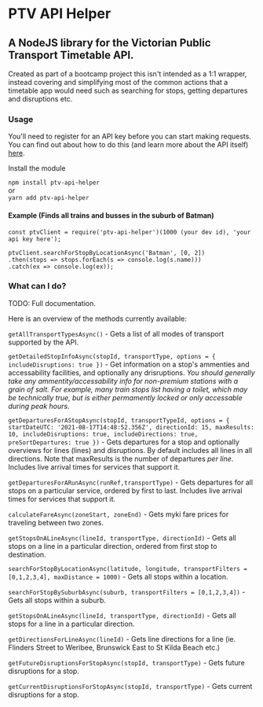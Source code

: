 # PTV API Helper
## A NodeJS library for the Victorian Public Transport Timetable API.
Created as part of a bootcamp project this isn't intended as a 1:1 wrapper, instead covering and simplifying most of the common actions that a timetable app would need such as searching for stops, getting departures and disruptions etc.

### Usage
You'll need to register for an API key before you can start making requests. You can find out about how to do this (and learn more about the API itself) [here](https://www.ptv.vic.gov.au/footer/data-and-reporting/datasets/ptv-timetable-api/).

Install the module

```npm install ptv-api-helper```\
or\
```yarn add ptv-api-helper```

#### Example (Finds all trains and busses in the suburb of Batman)
```
const ptvClient = require('ptv-api-helper')(1000 (your dev id), 'your api key here');

ptvClient.searchForStopByLocationAsync('Batman', [0, 2])
.then(stops => stops.forEach(s => console.log(s.name)))
.catch(ex => console.log(ex));
```

### What can I do?
TODO: Full documentation.

Here is an overview of the methods currently available:

```getAllTransportTypesAsync()``` - Gets a list of all modes of transport supported by the API. 

```getDetailedStopInfoAsync(stopId, transportType, options = { includeDisruptions: true })``` - Get information on a stop's ammenties and accessability facilities, and optionally any drisruptions. _You should generally take any ammentity/accessability info for non-premium stations with a grain of salt. For example, many train stops list having a toilet, which may be technically true, but is either permamently locked or only accessable during peak hours._

```getDeparturesForAStopAsync(stopId, transportTypeId, options = { startDateUTC: '2021-08-17T14:48:52.356Z', directionId: 15, maxResults: 10, includeDisruptions: true, includeDirections: true, preSortDepartures: true })``` - Gets departures for a stop and optionally overviews for lines (lines) and disruptions. By default includes all lines in all directions. Note that maxResults is the number of departures *per line*. Includes live arrival times for services that support it.

```getDeparturesForARunAsync(runRef,transportType)``` - Gets departures for all stops on a particular service, ordered by first to last. Includes live arrival times for services that support it.

```calculateFareAsync(zoneStart, zoneEnd)``` - Gets myki fare prices for traveling between two zones.

```getStopsOnALineAsync(lineId, transportType, directionId)``` - Gets all stops on a line in a particular direction, ordered from first stop to destination.

```searchForStopByLocationAsync(latitude, longitude, transportFilters = [0,1,2,3,4], maxDistance = 1000)``` - Gets all stops within a location.

```searchForStopBySuburbAsync(suburb, transportFilters = [0,1,2,3,4])``` - Gets all stops within a suburb.

```getStopsOnALineAsync(lineId, transportType, directionId)``` - Gets all stops for a line in a particular direction.

```getDirectionsForLineAsync(lineId)``` - Gets line directions for a line (ie. Flinders Street to Weribee, Brunswick East to St Kilda Beach etc.)

```getFutureDisruptionsForStopAsync(stopId, transportType)``` - Gets future disruptions for a stop.

```getCurrentDisruptionsForStopAsync(stopId, transportType)``` - Gets current disruptions for a stop.
